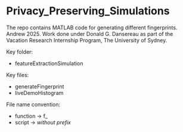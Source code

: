 # Privacy_Preserving_Simulations

The repo contains MATLAB code for generating different fingerprints. Andrew 2025. Work done under Donald G. Dansereau as part of the Vacation Research Internship Program, The University of Sydney.

Key folder: 
- featureExtractionSimulation

Key files: 
- generateFingerprint
- liveDemoHistogram

File name convention:
- function -> f_
- script -> *without prefix*

